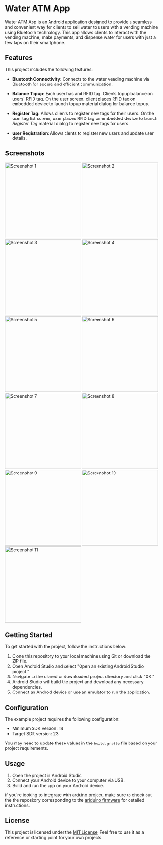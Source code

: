 # Water ATM App

Water ATM App is an Android application designed to provide a seamless and convenient way for clients to sell water to users with a vending machine using Bluetooth technology. This app allows clients to interact with the vending machine, make payments, and dispense water for users with just a few taps on their smartphone.


## Features

This project includes the following features:

- **Bluetooth Connectivity**: Connects to the water vending machine via Bluetooth for secure and efficient communication.

- **Balance Topup**: Each user has and RFID tag. Clients topup balance on users' RFID tag. On the user screen, client places RFID tag on embedded device to launch topup material dialog for balance topup.

- **Register Tag**: Allows clients to register new tags for their users. On the user tag list screen, user places RFID tag on embedded device to launch *Register Tag* material dialog to register new tags for users.
  
- **user Registration**: Allows clents to register new users and update user details.

## Screenshots
<img src="https://github.com/cgardesey/Aquanaut/assets/10109354/1bcb6dd2-376b-407a-8d28-5435bee80a1d" width="250" alt="Screenshot 1">
<img src="https://github.com/cgardesey/Aquanaut/assets/10109354/46967e47-97b9-4785-b122-611c4fbe0c34" width="250" alt="Screenshot 2">
<img src="https://github.com/cgardesey/Aquanaut/assets/10109354/08532ec5-07b2-4628-9518-9d0fa56fc9ca" width="250" alt="Screenshot 3">
<img src="https://github.com/cgardesey/Aquanaut/assets/10109354/47f31fa5-81b2-450d-8f15-bb3cfbc03f4b" width="250" alt="Screenshot 4">
<img src="https://github.com/cgardesey/Aquanaut/assets/10109354/a839d383-eed4-494c-b83f-7f4b3e029de4" width="250" alt="Screenshot 5">
<img src="https://github.com/cgardesey/Aquanaut/assets/10109354/dd7bd9eb-bba2-4042-8fe5-d68ab25d9988" width="250" alt="Screenshot 6">
<img src="https://github.com/cgardesey/Aquanaut/assets/10109354/2a1104dc-0987-4459-8574-87d917645c5b" width="250" alt="Screenshot 7">
<img src="https://github.com/cgardesey/Aquanaut/assets/10109354/c51e5cd2-60af-4d87-8cc1-f08efad59d16" width="250" alt="Screenshot 8">
<img src="https://github.com/cgardesey/Aquanaut/assets/10109354/d94a7f06-09d4-4914-894d-cafd2f9e4cbb" width="250" alt="Screenshot 9">
<img src="https://github.com/cgardesey/Aquanaut/assets/10109354/18681d43-49cb-46d2-838f-633eb52fb852" width="250" alt="Screenshot 10">
<img src="https://github.com/cgardesey/Aquanaut/assets/10109354/b68df410-4883-434b-8573-f999e12d1c5d" width="250" alt="Screenshot 11">

## Getting Started

To get started with the project, follow the instructions below:

1. Clone this repository to your local machine using Git or download the ZIP file.
2. Open Android Studio and select "Open an existing Android Studio project."
3. Navigate to the cloned or downloaded project directory and click "OK."
4. Android Studio will build the project and download any necessary dependencies.
5. Connect an Android device or use an emulator to run the application.

## Configuration

The example project requires the following configuration:

- Minimum SDK version: 14
- Target SDK version: 23

You may need to update these values in the `build.gradle` file based on your project requirements.

## Usage

1. Open the project in Android Studio.
2. Connect your Android device to your computer via USB.
3. Build and run the app on your Android device.
   
If you're looking to integrate with arduino project, make sure to check out the the repository corresponding to the [ariduino firmware](https://github.com/cgardesey/remote_water_level_measurement_firmware) for detailed instructions.

## License

This project is licensed under the [MIT License](https://opensource.org/licenses/MIT). Feel free to use it as a reference or starting point for your own projects.
